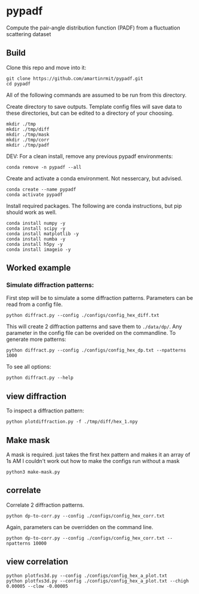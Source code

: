 # pypadf

Compute the pair-angle distribution function (PADF) from a fluctuation scattering dataset





## Build

Clone this repo and move into it:

    git clone https://github.com/amartinrmit/pypadf.git
    cd pypadf

All of the following commands are assumed to be run from this directory.

Create directory to save outputs. Template config files will save data to these directories, but can be edited to a directory of your choosing.

    mkdir ./tmp
    mkdir ./tmp/diff
    mkdir ./tmp/mask
    mkdir ./tmp/corr
    mkdir ./tmp/padf


DEV: For a clean install, remove any previous pypadf environments:

    conda remove -n pypadf --all

Create and activate a conda environment. Not nessercary, but advised.

    conda create --name pypadf
    conda activate pypadf

Install required packages. The following are conda instructions, but pip should work as well.

    conda install numpy -y
    conda install scipy -y
    conda install matplotlib -y
    conda install numba -y
    conda install h5py -y
    conda install imageio -y



## Worked example



###  Simulate diffraction patterns:

First step will be to simulate a some diffraction patterns. Parameters can be read from a config file.

    python diffract.py --config ./configs/config_hex_diff.txt

This will create 2 diffraction patterns and save them to `./data/dp/`. 
Any parameter in the config file can be overided on the commandline. To generate more patterns:

    python diffract.py --config ./configs/config_hex_dp.txt --npatterns 1000

To see all options:
    
    python diffract.py --help




## view diffraction

To inspect a diffraction pattern:

    python plotdiffraction.py -f ./tmp/diff/hex_1.npy

## Make mask
A mask is required. just takes the first hex pattern and makes it an array of 1s
AM I couldn't work out how to make the configs run without a mask

    python3 make-mask.py

## correlate

Correlate 2 diffraction patterns.

    python dp-to-corr.py --config ./configs/config_hex_corr.txt

Again, parameters can be overridden on the command line.

    python dp-to-corr.py --config ./configs/config_hex_corr.txt --npatterns 10000

## view correlation

    python plotfxs3d.py --config ./configs/config_hex_a_plot.txt
    python plotfxs3d.py --config ./configs/config_hex_a_plot.txt --chigh 0.00005 --clow -0.00005


## 



















